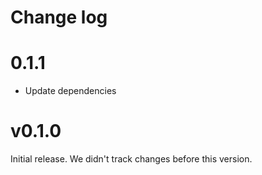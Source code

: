 # Change log

# 0.1.1
- Update dependencies

# v0.1.0

Initial release. We didn't track changes before this version.
